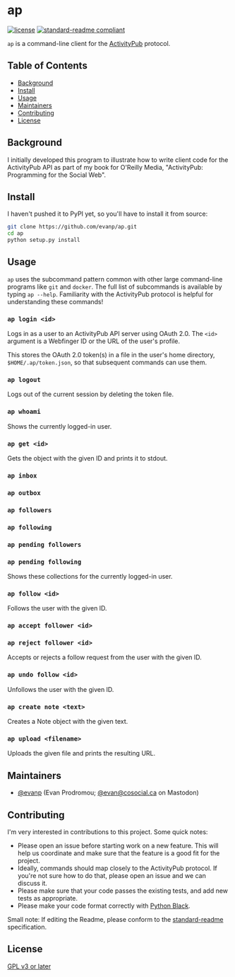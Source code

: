 # ap

[![license](https://img.shields.io/github/license/evanp/ap.svg)](LICENSE)
[![standard-readme compliant](https://img.shields.io/badge/readme%20style-standard-brightgreen.svg?style=flat-square)](https://github.com/RichardLitt/standard-readme)

`ap` is a command-line client for the [ActivityPub](https://www.w3.org/TR/activitypub/) protocol.

## Table of Contents

- [Background](#background)
- [Install](#install)
- [Usage](#usage)
- [Maintainers](#maintainers)
- [Contributing](#contributing)
- [License](#license)

## Background

I initially developed this program to illustrate how to write client code for the ActivityPub API as part of my book for O'Reilly Media, "ActivityPub: Programming for the Social Web".

## Install

I haven't pushed it to PyPI yet, so you'll have to install it from source:

```bash
git clone https://github.com/evanp/ap.git
cd ap
python setup.py install
```

## Usage

`ap` uses the subcommand pattern common with other large command-line programs like `git` and `docker`.  The full list of subcommands is available by typing `ap --help`. Familiarity with the ActivityPub protocol is helpful for understanding these commands!

### `ap login <id>`

Logs in as a user to an ActivityPub API server using OAuth 2.0. The `<id>` argument is a Webfinger ID or the URL of the user's profile.

This stores the OAuth 2.0 token(s) in a file in the user's home directory, `$HOME/.ap/token.json`, so that subsequent commands can use them.

### `ap logout`

Logs out of the current session by deleting the token file.

### `ap whoami`

Shows the currently logged-in user.

### `ap get <id>`

Gets the object with the given ID and prints it to stdout.

### `ap inbox`
### `ap outbox`
### `ap followers`
### `ap following`
### `ap pending followers`
### `ap pending following`

Shows these collections for the currently logged-in user.

### `ap follow <id>`

Follows the user with the given ID.

### `ap accept follower <id>`
### `ap reject follower <id>`

Accepts or rejects a follow request from the user with the given ID.

### `ap undo follow <id>`

Unfollows the user with the given ID.

### `ap create note <text>`

Creates a Note object with the given text.

### `ap upload <filename>`

Uploads the given file and prints the resulting URL.

## Maintainers

- [@evanp](https://github.com/evanp) (Evan Prodromou; [@evan@cosocial.ca](https://cosocial.ca/users/evan) on Mastodon)

## Contributing

I'm very interested in contributions to this project. Some quick notes:

- Please open an issue before starting work on a new feature. This will help us coordinate and make sure that the feature is a good fit for the project.
- Ideally, commands should map closely to the ActivityPub protocol. If you're not sure how to do that, please open an issue and we can discuss it.
- Please make sure that your code passes the existing tests, and add new tests as appropriate.
- Please make your code format correctly with [Python Black](https://black.readthedocs.io/).

Small note: If editing the Readme, please conform to the [standard-readme](https://github.com/RichardLitt/standard-readme) specification.

## License

[GPL v3 or later](../LICENSE)
